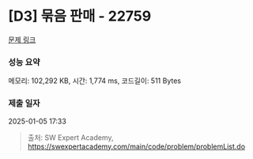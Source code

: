 # [D3] 묶음 판매 - 22759 

[문제 링크](https://swexpertacademy.com/main/code/problem/problemDetail.do?contestProbId=AZK3fpuaBJwDFAXk) 

### 성능 요약

메모리: 102,292 KB, 시간: 1,774 ms, 코드길이: 511 Bytes

### 제출 일자

2025-01-05 17:33



> 출처: SW Expert Academy, https://swexpertacademy.com/main/code/problem/problemList.do
